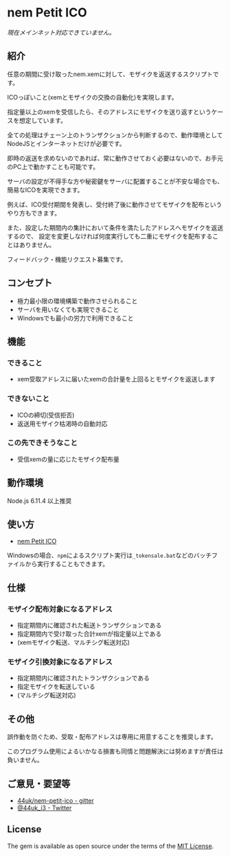 # nem Petit ICO

*現在メインネット対応できていません。*

## 紹介

任意の期間に受け取ったnem.xemに対して、モザイクを返送するスクリプトです。

ICOっぽいこと(xemとモザイクの交換の自動化)を実現します。

指定量以上のxemを受信したら、そのアドレスにモザイクを送り返すというケースを想定しています。

全ての処理はチェーン上のトランザクションから判断するので、動作環境としてNodeJSとインターネットだけが必要です。

即時の返送を求めないのであれば、常に動作させておく必要はないので、お手元のPC上で動かすことも可能です。

サーバの設定が不得手な方や秘密鍵をサーバに配置することが不安な場合でも、簡易なICOを実現できます。

例えば、ICO受付期間を発表し、受付終了後に動作させてモザイクを配布というやり方もできます。

また、設定した期間内の集計において条件を満たしたアドレスへモザイクを返送するので、
設定を変更しなければ何度実行しても二重にモザイクを配布することはありません。

フィードバック・機能リクエスト募集です。

## コンセプト

* 極力最小限の環境構築で動作させられること
* サーバを用いなくても実現できること
* Windowsでも最小の労力で利用できること

## 機能

### できること

* xem受取アドレスに届いたxemの合計量を上回るとモザイクを返送します

### できないこと

* ICOの締切(受信拒否)
* 返送用モザイク枯渇時の自動対応

### この先できそうなこと

* 受信xemの量に応じたモザイク配布量

## 動作環境

Node.js 6.11.4 以上推奨

## 使い方

* [nem Petit ICO](https://44uk.github.io/nem-petit-ico/)

Windowsの場合、`npm`によるスクリプト実行は`_tokensale.bat`などのバッチファイルから実行することもできます。

## 仕様

### モザイク配布対象になるアドレス

* 指定期間内に確認された転送トランザクションである
* 指定期間内で受け取った合計xemが指定量以上である
* (xemモザイク転送、マルチシグ転送対応)

### モザイク引換対象になるアドレス

* 指定期間内に確認されたトランザクションである
* 指定モザイクを転送している
* (マルチシグ転送対応)

## その他

誤作動を防ぐため、受取・配布アドレスは専用に用意することを推奨します。

このプログラム使用によるいかなる損害も同情と問題解決には努めますが責任は負いません。

## ご意見・要望等

* [44uk/nem-petit-ico - gitter](https://gitter.im/44uk/nem-petit-ico)
* [@44uk_i3 - Twitter](https://twitter.com/44uk_i3)

## License

The gem is available as open source under the terms of the [MIT License](https://github.com/44uk/nem-petit-ico/blob/master/LICENSE).
